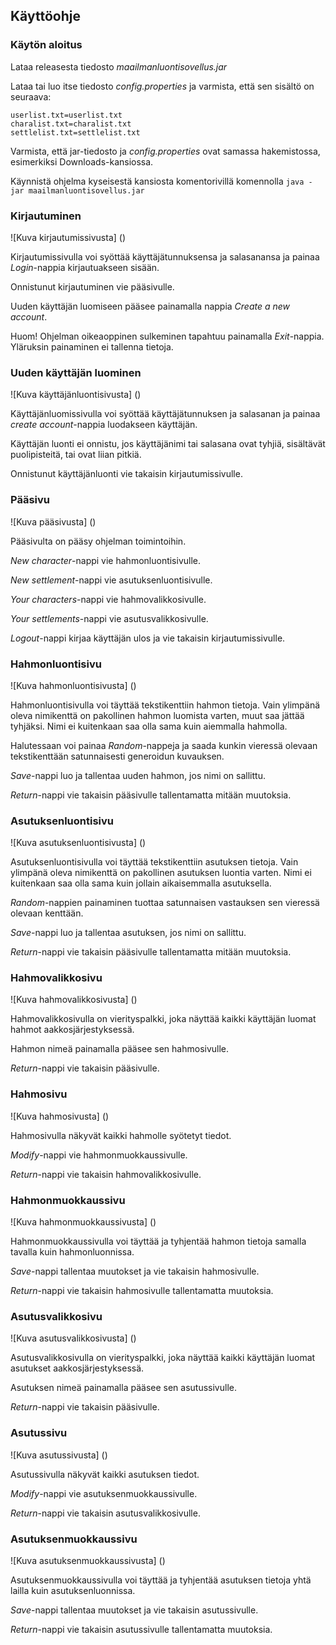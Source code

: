 ## Käyttöohje
### Käytön aloitus
Lataa releasesta tiedosto *maailmanluontisovellus.jar*

Lataa tai luo itse tiedosto *config.properties* ja varmista, että sen sisältö on seuraava:
```
userlist.txt=userlist.txt
charalist.txt=charalist.txt
settlelist.txt=settlelist.txt
```

Varmista, että jar-tiedosto ja *config.properties* ovat samassa hakemistossa, esimerkiksi Downloads-kansiossa.

Käynnistä ohjelma kyseisestä kansiosta komentorivillä komennolla `java -jar maailmanluontisovellus.jar`

### Kirjautuminen

![Kuva kirjautumissivusta]
()

Kirjautumissivulla voi syöttää käyttäjätunnuksensa ja salasanansa ja painaa *Login*-nappia kirjautuakseen sisään.

Onnistunut kirjautuminen vie pääsivulle.

Uuden käyttäjän luomiseen pääsee painamalla nappia *Create a new account*.

Huom! Ohjelman oikeaoppinen sulkeminen tapahtuu painamalla *Exit*-nappia. Yläruksin painaminen ei tallenna tietoja.

### Uuden käyttäjän luominen

![Kuva käyttäjänluontisivusta]
()

Käyttäjänluomissivulla voi syöttää käyttäjätunnuksen ja salasanan ja painaa *create account*-nappia luodakseen käyttäjän.

Käyttäjän luonti ei onnistu, jos käyttäjänimi tai salasana ovat tyhjiä, sisältävät puolipisteitä, tai ovat liian pitkiä.

Onnistunut käyttäjänluonti vie takaisin kirjautumissivulle.

### Pääsivu

![Kuva pääsivusta]
()

Pääsivulta on pääsy ohjelman toimintoihin.

*New character*-nappi vie hahmonluontisivulle.

*New settlement*-nappi vie asutuksenluontisivulle.

*Your characters*-nappi vie hahmovalikkosivulle.

*Your settlements*-nappi vie asutusvalikkosivulle.

*Logout*-nappi kirjaa käyttäjän ulos ja vie takaisin kirjautumissivulle.

### Hahmonluontisivu

![Kuva hahmonluontisivusta]
()

Hahmonluontisivulla voi täyttää tekstikenttiin hahmon tietoja. Vain ylimpänä oleva nimikenttä on pakollinen hahmon luomista varten, muut saa jättää tyhjäksi. Nimi ei kuitenkaan saa olla sama kuin aiemmalla hahmolla.

Halutessaan voi painaa *Random*-nappeja ja saada kunkin vieressä olevaan tekstikenttään satunnaisesti generoidun kuvauksen.

*Save*-nappi luo ja tallentaa uuden hahmon, jos nimi on sallittu.

*Return*-nappi vie takaisin pääsivulle tallentamatta mitään muutoksia.

### Asutuksenluontisivu

![Kuva asutuksenluontisivusta]
()

Asutuksenluontisivulla voi täyttää tekstikenttiin asutuksen tietoja. Vain ylimpänä oleva nimikenttä on pakollinen asutuksen luontia varten. Nimi ei kuitenkaan saa olla sama kuin jollain aikaisemmalla asutuksella.

*Random*-nappien painaminen tuottaa satunnaisen vastauksen sen vieressä olevaan kenttään.

*Save*-nappi luo ja tallentaa asutuksen, jos nimi on sallittu.

*Return*-nappi vie takaisin pääsivulle tallentamatta mitään muutoksia.

### Hahmovalikkosivu

![Kuva hahmovalikkosivusta]
()

Hahmovalikkosivulla on vierityspalkki, joka näyttää kaikki käyttäjän luomat hahmot aakkosjärjestyksessä.

Hahmon nimeä painamalla pääsee sen hahmosivulle.

*Return*-nappi vie takaisin pääsivulle.

### Hahmosivu

![Kuva hahmosivusta]
()

Hahmosivulla näkyvät kaikki hahmolle syötetyt tiedot.

*Modify*-nappi vie hahmonmuokkaussivulle.

*Return*-nappi vie takaisin hahmovalikkosivulle.

### Hahmonmuokkaussivu

![Kuva hahmonmuokkaussivusta]
()

Hahmonmuokkaussivulla voi täyttää ja tyhjentää hahmon tietoja samalla tavalla kuin hahmonluonnissa.

*Save*-nappi tallentaa muutokset ja vie takaisin hahmosivulle.

*Return*-nappi vie takaisin hahmosivulle tallentamatta muutoksia.

### Asutusvalikkosivu

![Kuva asutusvalikkosivusta]
()

Asutusvalikkosivulla on vierityspalkki, joka näyttää kaikki käyttäjän luomat asutukset aakkosjärjestyksessä.

Asutuksen nimeä painamalla pääsee sen asutussivulle.

*Return*-nappi vie takaisin pääsivulle.

### Asutussivu

![Kuva asutussivusta]
()

Asutussivulla näkyvät kaikki asutuksen tiedot.

*Modify*-nappi vie asutuksenmuokkaussivulle.

*Return*-nappi vie takaisin asutusvalikkosivulle.

### Asutuksenmuokkaussivu

![Kuva asutuksenmuokkaussivusta]
()

Asutuksenmuokkaussivulla voi täyttää ja tyhjentää asutuksen tietoja yhtä lailla kuin asutuksenluonnissa.

*Save*-nappi tallentaa muutokset ja vie takaisin asutussivulle.

*Return*-nappi vie takaisin asutussivulle tallentamatta muutoksia.
